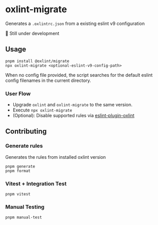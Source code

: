 # oxlint-migrate

Generates a `.oxlintrc.json` from a existing eslint v9 configuration

🚧 Still under development

## Usage

`pnpm install @oxlint/migrate`  
`npx oxlint-migrate <optional-eslint-v9-config-path>`

When no config file provided, the script searches for the default eslint config filenames in the current directory.

### User Flow

- Upgrade `oxlint` and `oxlint-migrate` to the same version.
- Execute `npx oxlint-migrate`
- (Optional): Disable supported rules via [eslint-plugin-oxlint](https://github.com/oxc-project/eslint-plugin-oxlint)

## Contributing

### Generate rules

Generates the rules from installed oxlint version

```shell
pnpm generate
pnpm format
```

### Vitest + Integration Test

```shell
pnpm vitest
```

### Manual Testing

```shell
pnpm manual-test
```
